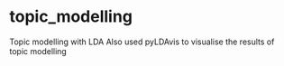 # topic_modelling

Topic modelling with LDA 
Also used pyLDAvis to visualise the results of topic modelling
